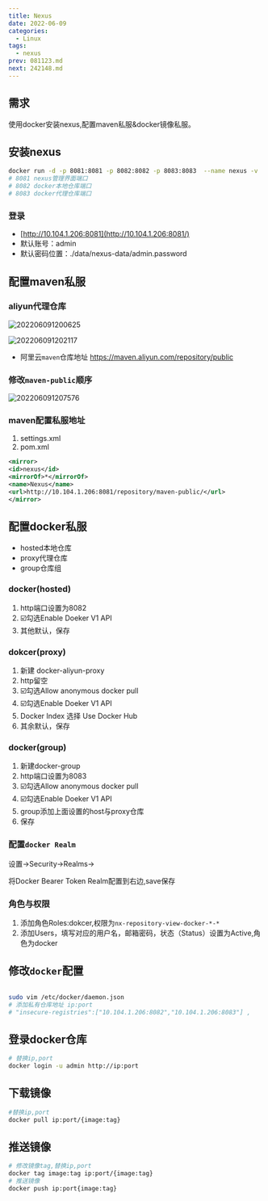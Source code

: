 ```yaml
---
title: Nexus
date: 2022-06-09
categories:
  - Linux
tags:
  - nexus
prev: 081123.md
next: 242148.md
---
```




<!-- more -->

## 需求

使用docker安装nexus,配置maven私服&docker镜像私服。

## 安装nexus

```bash
docker run -d -p 8081:8081 -p 8082:8082 -p 8083:8083  --name nexus -v ./data/nexus-data:/nexus-data sonatype/nexus3
# 8081 nexus管理界面端口
# 8082 docker本地仓库端口
# 8083 docker代理仓库端口
```

### 登录

- [http://10.104.1.206:8081](http://10.104.1.206:8081/)
- 默认账号：admin
- 默认密码位置：./data/nexus-data/admin.password

## 配置maven私服

### aliyun代理仓库

![202206091200625](https://fastly.jsdelivr.net/gh/qbmzc/images/2022/202206091200625.png)

![202206091202117](https://fastly.jsdelivr.net/gh/qbmzc/images/2022/202206091202117.png)

- 阿里云`maven`仓库地址
https://maven.aliyun.com/repository/public

### 修改`maven-public`顺序

![202206091207576](https://fastly.jsdelivr.net/gh/qbmzc/images/2022/202206091207576.png)

### maven配置私服地址

1. settings.xml
2. pom.xml

```xml
<mirror>
<id>nexus</id>
<mirrorOf>*</mirrorOf>
<name>Nexus</name>
<url>http://10.104.1.206:8081/repository/maven-public/</url>
</mirror>
```


## 配置docker私服

- hosted本地仓库
- proxy代理仓库
- group仓库组

### docker(hosted)

1. http端口设置为8082
2. ☑️勾选Enable Doeker V1 API
3. 其他默认，保存

### dokcer(proxy)

1. 新建 docker-aliyun-proxy
2. http留空
3. ☑️勾选Allow anonymous docker pull
4. ☑️勾选Enable Doeker V1 API
5. Docker Index 选择 Use Docker Hub
6. 其余默认，保存

### docker(group)

1. 新建docker-group
2. http端口设置为8083
3. ☑️勾选Allow anonymous docker pull
4. ☑️勾选Enable Doeker V1 API
5. group添加上面设置的host与proxy仓库
6. 保存

### 配置`docker Realm`

设置->Security->Realms->

将Docker Bearer Token Realm配置到右边,save保存

### 角色与权限

1. 添加角色Roles:dokcer,权限为`nx-repository-view-docker-*-*`
2. 添加Users，填写对应的用户名，邮箱密码，状态（Status）设置为Active,角色为docker

## 修改`docker`配置


```bash

sudo vim /etc/docker/daemon.json
# 添加私有仓库地址 ip:port
# "insecure-registries":["10.104.1.206:8082","10.104.1.206:8083"] ,
```

## 登录docker仓库

```bash
# 替换ip,port
docker login -u admin http://ip:port

```

## 下载镜像

```bash
#替换ip,port
docker pull ip:port/{image:tag}
```

## 推送镜像

```bash
# 修改镜像tag,替换ip,port
docker tag image:tag ip:port/{image:tag}
# 推送镜像
docker push ip:port{image:tag}
```